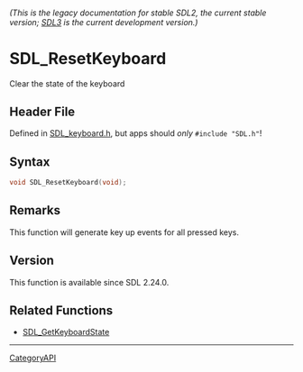 ###### (This is the legacy documentation for stable SDL2, the current stable version; [SDL3](https://wiki.libsdl.org/SDL3/) is the current development version.)
# SDL_ResetKeyboard

Clear the state of the keyboard 

## Header File

Defined in [SDL_keyboard.h](https://github.com/libsdl-org/SDL/blob/SDL2/include/SDL_keyboard.h), but apps should _only_ `#include "SDL.h"`!

## Syntax

```c
void SDL_ResetKeyboard(void);

```

## Remarks

This function will generate key up events for all pressed keys.

## Version

This function is available since SDL 2.24.0.

## Related Functions

* [SDL_GetKeyboardState](SDL_GetKeyboardState)

----
[CategoryAPI](CategoryAPI)

